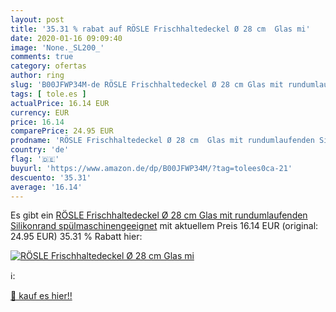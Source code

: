 ```yaml
---
layout: post
title: '35.31 % rabat auf RÖSLE Frischhaltedeckel Ø 28 cm  Glas mi'
date: 2020-01-16 09:09:40
image: 'None._SL200_'
comments: true
category: ofertas
author: ring
slug: 'B00JFWP34M-de RÖSLE Frischhaltedeckel Ø 28 cm Glas mit rundumlaufenden...'
tags: [ tole.es ]
actualPrice: 16.14 EUR
currency: EUR
price: 16.14
comparePrice: 24.95 EUR
prodname: 'RÖSLE Frischhaltedeckel Ø 28 cm  Glas mit rundumlaufenden Silikonrand  spülmaschinengeeignet'
country: 'de'
flag: '🇩🇪'
buyurl: 'https://www.amazon.de/dp/B00JFWP34M/?tag=tolees0ca-21'
descuento: '35.31'
average: '16.14'
---
```


Es gibt ein [RÖSLE Frischhaltedeckel Ø 28 cm  Glas mit rundumlaufenden Silikonrand  spülmaschinengeeignet](https://www.amazon.de/dp/B00JFWP34M/?tag=tolees0ca-21) mit aktuellem Preis 16.14 EUR (original: 24.95 EUR) 35.31 % Rabatt hier:

[![RÖSLE Frischhaltedeckel Ø 28 cm  Glas mi](None._SL200_)](https://www.amazon.de/dp/B00JFWP34M/?tag=tolees0ca-21)

ℹ️:


[🛒 kauf es hier!!](https://www.amazon.de/dp/B00JFWP34M/?tag=tolees0ca-21)
